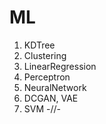# ML
1. KDTree
2. Clustering
3. LinearRegression
4. Perceptron
5. NeuralNetwork
6. DCGAN, VAE
7. SVM
-//-
